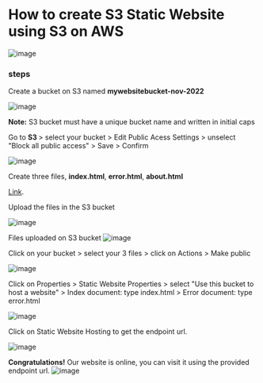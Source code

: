 # How to create S3 Static Website using S3 on AWS
![image](https://user-images.githubusercontent.com/116161693/206851953-9d453e30-07b4-4cbf-9b6b-547f1896bfc0.png)
### steps
Create a bucket on S3 named **mywebsitebucket-nov-2022**

![image](https://user-images.githubusercontent.com/116161693/206852843-aa351664-738f-4c30-8ccd-9f9bdfbcf111.png)

**Note:** S3 bucket must have a unique bucket name and written in initial caps

Go to <b>S3 </b> > select your bucket > Edit Public Acess Settings > unselect "Block all public access" > Save > Confirm<br>

![image](https://user-images.githubusercontent.com/116161693/206855021-1a60a65f-ebd2-42e1-b3b4-47ada0647166.png)

Create three files, <b>index.html</b>, <b>error.html</b>, <b>about.html</b><br>

<a href="https://github.com/isaacarnault/aws-s3-static-website" target="_blank">Link</a>. <br>

Upload the files in the S3 bucket

![image](https://user-images.githubusercontent.com/116161693/206856114-b295eb24-6300-4bea-9a89-006099e175d5.png)

Files uploaded on S3 bucket
![image](https://user-images.githubusercontent.com/116161693/206854348-c2f25a5f-cf31-4574-8ebb-dc3fd82aa3c4.png)

Click on your bucket > select your 3 files > click on Actions > Make public<br>

![image](https://user-images.githubusercontent.com/116161693/206856244-772a34a4-26d6-4a54-92ca-aed2b365c1be.png)

Click on Properties > Static Website Properties > select "Use this bucket to host a website" > Index document: type index.html > Error document: type error.html

![image](https://user-images.githubusercontent.com/116161693/206855824-6dd4a989-f62d-4e56-b337-3e5efefe0d64.png)

Click on Static Website Hosting to get the endpoint url.

![image](https://user-images.githubusercontent.com/116161693/206855917-4c0d6496-2f50-4de0-a7cc-c187ed5cded8.png)

**Congratulations!** Our website is online, you can visit it using the provided endpoint url.
![image](https://user-images.githubusercontent.com/116161693/206854840-ca8dd045-2a74-475c-8eff-4908862d917e.png)


